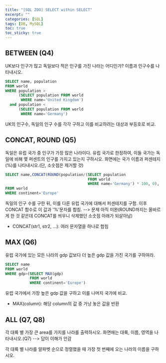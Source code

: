 ```yaml
---
title: "[SQL ZOO] SELECT within SELECT"
excerpt: ""
categories: [SQL]
tags: [DB, MySQL]
toc: true
toc_sticky: true
---
```


## BETWEEN (Q4)
UK보다 인구가 많고 독일보다 적은 인구를 가진 나라는 어디인가? 이름과 인구수를 나타내시오.
```sql
SELECT name, population
FROM world
WHERE population >
      (SELECT population FROM world
       WHERE name='United Kingdom')
  and population <
      (SELECT population FROM world
       WHERE name='Germany')
```
UK의 인구수, 독일의 인구 수를 각각 구하고 이를 비교하려는 대상과 부등호로 비교.


## CONCAT, ROUND (Q5)
독일은 유럽 국가 중 인구가 가장 많은 나라이다. 유럽 국가로 한정하여, 이들 국가는 독일에 비해 몇 퍼센트의 인구를 가지고 있는지 구하시오. 화면에는 국가 이름과 퍼센테지(%)를 나타내시오.(단, 소숫점은 제거할 것)
```sql
SELECT name,CONCAT(ROUND(population/(SELECT population
                                     FROM world
                                     WHERE name='Germany') * 100, 0), '%')
FROM world
WHERE continent='Europe'
```
독일의 인구 수를 구한 뒤, 이를 다른 유럽 국가에 대해서 퍼센테지를 구함. 이후 CONCAT 함수로 이 값과 '%'문자를 합침.
--> 문제 아직 미완(ROUND까지는 올바르게 한 것 같은데 CONCAT를 씌우니 삭제했던 소숫점 아래가 되살아남)
* CONCAT(str1, str2, ...): 여러 문자열을 하나로 합침


## MAX (Q6)
유럽 국가에 있는 모든 나라의 gdp 값보다 더 높은 gdp 값을 가진 국가를 구하여라. 
```sql
SELECT name
FROM world
WHERE gdp>(SELECT MAX(gdp) 
           FROM world 
           WHERE continent='Europe')
```
유럽 국가에서 가장 높은 gdp 값을 구하고 이를 나머지 국가에 비교.
* MAX(column): 해당 column의 값 중 가낭 놓은 값을 반환


## ALL (Q7, Q8)
각 대륙 별 가장 큰 area를 가지를 나라를 출력하시오. 화면애는 대륙, 이름, 영역을 나타내시오.(Q7)
--> 답이 이해가 안감

각 대륙 별 나라를 알파벳 순으로 정렬했을 때 가장 첫 번째에 오는 나라의 이름을 구하시오.
